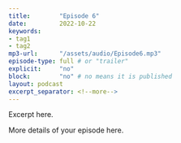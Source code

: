 ```yaml
---
title:        "Episode 6"
date:         2022-10-22 
keywords:
- tag1
- tag2
mp3-url:      "/assets/audio/Episode6.mp3"
episode-type: full # or "trailer"
explicit:     "no"
block:        "no" # no means it is published
layout: podcast
excerpt_separator: <!--more-->
---
```

Excerpt here.
<!--more-->

More details of your episode here.
